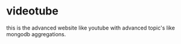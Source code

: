 # videotube
this is the advanced website like youtube with advanced topic's like mongodb aggregations.
